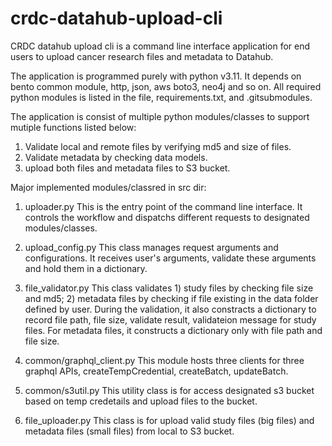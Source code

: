 # crdc-datahub-upload-cli
CRDC datahub upload cli is a command line interface application for end users to upload cancer research files and metadata to Datahub.

The application is programmed purely with python v3.11.  It depends on bento common module, http, json, aws boto3, neo4j and so on. All required python modules is listed in the file, requirements.txt, and .gitsubmodules.

The application is consist of multiple python modules/classes to support mutiple functions listed below:

1) Validate local and remote files by verifying md5 and size of files.
2) Validate metadata by checking data models.
3) upload both files and metadata files to S3 bucket.

Major implemented modules/classred in src dir:
1) uploader.py
    This is the entry point of the command line interface.  It controls the workflow and dispatchs different requests to designated modules/classes.

2) upload_config.py
    This class manages request arguments and configurations.  It receives user's arguments, validate these arguments and hold them in a dictionary.

3) file_validator.py
    This class validates 1) study files by checking file size and md5; 2) metadata files by checking if file existing in the data folder defined by user.
    During the validation, it also constracts a dictionary to record file path, file size, validate result, validateion message for study files.  For metadata files, it constructs a dictionary only with file path and file size.

4) common/graphql_client.py
    This module hosts three clients for three graphql APIs, createTempCredential, createBatch, updateBatch.

5) common/s3util.py
    This utility class is for access designated s3 bucket based on temp credetails and upload files to the bucket.

6) file_uploader.py
    This class is for upload valid study files (big files) and metadata files (small files) from local to S3 bucket.





